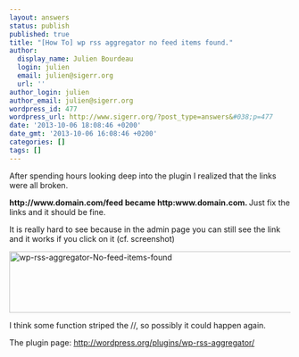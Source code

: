 ```yaml
---
layout: answers
status: publish
published: true
title: "[How To] wp rss aggregator no feed items found."
author:
  display_name: Julien Bourdeau
  login: julien
  email: julien@sigerr.org
  url: ''
author_login: julien
author_email: julien@sigerr.org
wordpress_id: 477
wordpress_url: http://www.sigerr.org/?post_type=answers&#038;p=477
date: '2013-10-06 18:08:46 +0200'
date_gmt: '2013-10-06 16:08:46 +0200'
categories: []
tags: []
---
```

<p>After spending hours looking deep into the plugin I realized that the links were all broken.</p>
<p><strong>http://www.domain.com/feed became http:www.domain.com. </strong>Just fix the links and it should be fine.</p>
<p>It is really hard to see because in the admin page you can still see the link and it works if you click on it (cf. screenshot)</p>
<p><img class="aligncenter size-full wp-image-478" alt="wp-rss-aggregator-No-feed-items-found" src="http://www.sigerr.org/wp-content/uploads/2013/10/wp-rss-aggregator-No-feed-items-found.png" width="578" height="110" /></p>
<p>I think some function striped the //, so possibly it could happen again.</p>
<p>The plugin page: <a href="http://wordpress.org/plugins/wp-rss-aggregator/">http://wordpress.org/plugins/wp-rss-aggregator/</a></p>
